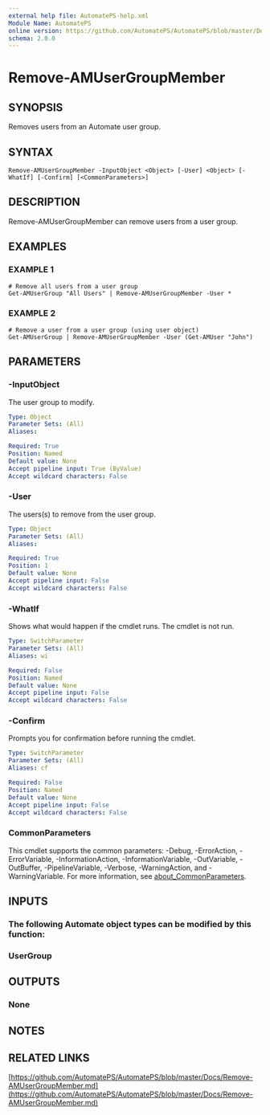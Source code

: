 ```yaml
---
external help file: AutomatePS-help.xml
Module Name: AutomatePS
online version: https://github.com/AutomatePS/AutomatePS/blob/master/Docs/Remove-AMUserGroupMember.md
schema: 2.0.0
---
```


# Remove-AMUserGroupMember

## SYNOPSIS
Removes users from an Automate user group.

## SYNTAX

```
Remove-AMUserGroupMember -InputObject <Object> [-User] <Object> [-WhatIf] [-Confirm] [<CommonParameters>]
```

## DESCRIPTION
Remove-AMUserGroupMember can remove users from a user group.

## EXAMPLES

### EXAMPLE 1
```
# Remove all users from a user group
Get-AMUserGroup "All Users" | Remove-AMUserGroupMember -User *
```

### EXAMPLE 2
```
# Remove a user from a user group (using user object)
Get-AMUserGroup | Remove-AMUserGroupMember -User (Get-AMUser "John")
```

## PARAMETERS

### -InputObject
The user group to modify.

```yaml
Type: Object
Parameter Sets: (All)
Aliases:

Required: True
Position: Named
Default value: None
Accept pipeline input: True (ByValue)
Accept wildcard characters: False
```

### -User
The users(s) to remove from the user group.

```yaml
Type: Object
Parameter Sets: (All)
Aliases:

Required: True
Position: 1
Default value: None
Accept pipeline input: False
Accept wildcard characters: False
```

### -WhatIf
Shows what would happen if the cmdlet runs.
The cmdlet is not run.

```yaml
Type: SwitchParameter
Parameter Sets: (All)
Aliases: wi

Required: False
Position: Named
Default value: None
Accept pipeline input: False
Accept wildcard characters: False
```

### -Confirm
Prompts you for confirmation before running the cmdlet.

```yaml
Type: SwitchParameter
Parameter Sets: (All)
Aliases: cf

Required: False
Position: Named
Default value: None
Accept pipeline input: False
Accept wildcard characters: False
```

### CommonParameters
This cmdlet supports the common parameters: -Debug, -ErrorAction, -ErrorVariable, -InformationAction, -InformationVariable, -OutVariable, -OutBuffer, -PipelineVariable, -Verbose, -WarningAction, and -WarningVariable. For more information, see [about_CommonParameters](http://go.microsoft.com/fwlink/?LinkID=113216).

## INPUTS

### The following Automate object types can be modified by this function:
### UserGroup
## OUTPUTS

### None
## NOTES

## RELATED LINKS

[https://github.com/AutomatePS/AutomatePS/blob/master/Docs/Remove-AMUserGroupMember.md](https://github.com/AutomatePS/AutomatePS/blob/master/Docs/Remove-AMUserGroupMember.md)

